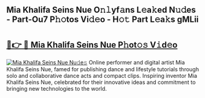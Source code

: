 ## Mia Khalifa Seins Nue O𝚗𝚕yf𝚊ns L𝚎a𝚔ed N𝚞𝚍es - Part-Ou7 P𝚑𝚘tos Vi𝚍𝚎o - H𝚘𝚝 Part L𝚎a𝚔s gMLii

# <h2><a href="http://kfeyos.oniu.top/?m=Mia+Khalifa+Seins+Nue">🔗👉 🔴 Mia Khalifa Seins Nue P𝚑ot𝚘𝚜 V𝚒d𝚎o</a></h2>

[![Mia Khalifa Seins Nue Nu𝚍e𝚜](https://i.imgur.com/0qMVB7G.gif)](http://kfeyos.oniu.top/?m=Mia+Khalifa+Seins+Nue)
Online performer and digital artist Mia Khalifa Seins Nue, famed for publishing dance and lifestyle tutorials through solo and collaborative dance acts and compact clips. Inspiring inventor Mia Khalifa Seins Nue, celebrated for their innovative ideas and commitment to bringing new technologies to the world.  
